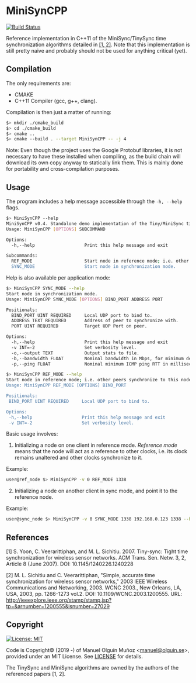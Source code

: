 # MiniSynCPP
[![Build Status](https://travis-ci.org/molguin92/MiniSynCPP.svg?branch=master)](https://travis-ci.org/molguin92/MiniSynCPP)

Reference implementation in C++11 of the MiniSync/TinySync time synchronization algorithms detailed in [\[1, 2\]](#references).
Note that this implementation is still pretty naive and probably should not be used for anything critical (yet).

## Compilation
The only requirements are:

- CMAKE
- C++11 Compiler (gcc, g++, clang).

Compilation is then just a matter of running:
```bash
$> mkdir ./cmake_build 
$> cd ./cmake_build
$> cmake ..
$> cmake --build . --target MiniSynCPP -- -j 4
```

Note: Even though the project uses the Google Protobuf libraries, it is not necessary to have these installed when 
compiling, as the build chain will download its own copy anyway to statically link them. This is mainly done for 
portability and cross-compilation purposes.

## Usage

The program includes a help message accessible through the ```-h, --help``` flags.

```bash
$> MiniSynCPP --help
MiniSynCPP v0.4. Standalone demo implementation of the Tiny/MiniSync time synchronization algorithms.
Usage: MiniSynCPP [OPTIONS] SUBCOMMAND

Options:
  -h,--help                   Print this help message and exit

Subcommands:
  REF_MODE                    Start node in reference mode; i.e. other peers synchronize to this node's clock.
  SYNC_MODE                   Start node in synchronization mode.
```

Help is also available per application mode:
```bash
$> MiniSynCPP SYNC_MODE --help
Start node in synchronization mode.
Usage: MiniSynCPP SYNC_MODE [OPTIONS] BIND_PORT ADDRESS PORT

Positionals:
  BIND_PORT UINT REQUIRED     Local UDP port to bind to.
  ADDRESS TEXT REQUIRED       Address of peer to synchronize with.
  PORT UINT REQUIRED          Target UDP Port on peer.

Options:
  -h,--help                   Print this help message and exit
  -v INT=-2                   Set verbosity level.
  -o,--output TEXT            Output stats to file.
  -b,--bandwidth FLOAT        Nominal bandwidth in Mbps, for minimum delay estimation.
  -p,--ping FLOAT             Nominal minimum ICMP ping RTT in milliseconds for better minimum delay estimation.

$> MiniSynCPP REF_MODE --help
Start node in reference mode; i.e. other peers synchronize to this node's clock.
Usage: MiniSynCPP REF_MODE [OPTIONS] BIND_PORT

Positionals:
 BIND_PORT UINT REQUIRED     Local UDP port to bind to.

Options:
 -h,--help                   Print this help message and exit
 -v INT=-2                   Set verbosity level.
```

Basic usage involves:

1. Initializing a node on one client in reference mode. *Reference mode* means that the node will act as a reference 
to other clocks, i.e. its clock remains unaltered and other clocks synchronize to it.

Example: 
```bash
user@ref_node $> MiniSynCPP -v 0 REF_MODE 1338
```

2. Initializing a node on another client in sync mode, and point it to the reference node. 

Example:

```bash
user@sync_node $> MiniSynCPP -v 0 SYNC_MODE 1338 192.168.0.123 1338 --bandwidth 300 --ping 1.20
```

## References
[1] S. Yoon, C. Veerarittiphan, and M. L. Sichitiu. 2007. Tiny-sync: Tight time synchronization for wireless sensor 
networks. ACM Trans. Sen. Netw. 3, 2, Article 8 (June 2007). 
DOI: 10.1145/1240226.1240228 

[2] M. L. Sichitiu and C. Veerarittiphan, "Simple, accurate time synchronization for wireless sensor networks," 2003 
IEEE Wireless Communications and Networking, 2003. WCNC 2003., New Orleans, LA, USA, 2003, pp. 1266-1273 vol.2. DOI: 
10.1109/WCNC.2003.1200555. URL: http://ieeexplore.ieee.org/stamp/stamp.jsp?tp=&arnumber=1200555&isnumber=27029

## Copyright
 [![License: MIT](https://img.shields.io/badge/License-MIT-yellow.svg)](https://opensource.org/licenses/MIT)

Code is Copyright© (2019 -) of Manuel Olguín Muñoz \<manuel@olguin.se\>, provided under an MIT License.
See [LICENSE](LICENSE) for details.

The TinySync and MiniSync algorithms are owned by the authors of the referenced papers [1, 2].
